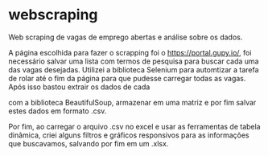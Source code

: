 # webscraping
Web scraping de vagas de emprego abertas e análise sobre os dados.

A página escolhida para fazer o scrapping foi o https://portal.gupy.io/, foi necessário salvar uma lista com termos de pesquisa para buscar cada uma das vagas desejadas. Utilizei a biblioteca Selenium para automtizar a tarefa de rolar até o fim da página para que pudesse carregar todas as vagas. Após isso bastou extrair os dados de cada <div> com a biblioteca BeautifulSoup, armazenar em uma matriz e por fim salvar estes dados em formato .csv.

Por fim, ao carregar o arquivo .csv no excel e usar as ferramentas de tabela dinâmica, criei alguns filtros e gráficos responsivos para as informações que buscavamos, salvando por fim em um .xlsx.


